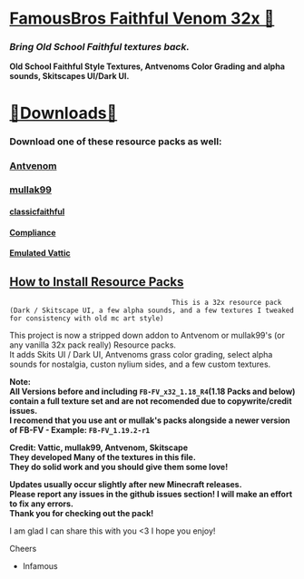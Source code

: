 # [FamousBros Faithful Venom 32x 🎥]()  
### ___Bring Old School Faithful textures back.___
__Old School Faithful Style Textures, Antvenoms Color Grading and alpha sounds, Skitscapes UI/Dark UI.__    

# [🔗Downloads🔗](https://github.com/InfamousMusicify/FamousBros-Faithful-Venom/tags)
### Download one of these resource packs as well:  
### [Antvenom](https://antvenom.com/files)   
### [mullak99](https://www.curseforge.com/minecraft/texture-packs/mullak99s-faithful-32x)   

#### [classicfaithful](https://github.com/classicfaithful)   
#### [Compliance](https://compliancepack.net/)   
#### [Emulated Vattic](https://github.com/emulatedvattic)   
## [How to Install Resource Packs](https://minecraft.fandom.com/wiki/Tutorials/Loading_a_resource_pack)   

~~~  
                                        This is a 32x resource pack    
(Dark / Skitscape UI, a few alpha sounds, and a few textures I tweaked for consistency with old mc art style)     
~~~
This project is now a stripped down addon to Antvenom or mullak99's (or any vanilla 32x pack really) Resource packs.     
It adds Skits UI / Dark UI, Antvenoms grass color grading, select alpha sounds for nostalgia, custon nylium sides, and a few custom textures.

__Note:  
All Versions before and including `FB-FV_x32_1.18_R4`(1.18 Packs and below) contain a full texture set and are not recomended due to copywrite/credit issues.      
I recomend that you use ant or mullak's packs alongside a newer version of FB-FV - Example: `FB-FV_1.19.2-r1`__      
    
__Credit: Vattic, mullak99, Antvenom, Skitscape       
They developed Many of the textures in this file.     
They do solid work and you should give them some love!__     

__Updates usually occur slightly after new Minecraft releases.      
Please report any issues in the github issues section!  I will make an effort to fix any errors.     
Thank you for checking out the pack!__     

I am glad I can share this with you <3 I hope you enjoy!       

Cheers  

- Infamous  
